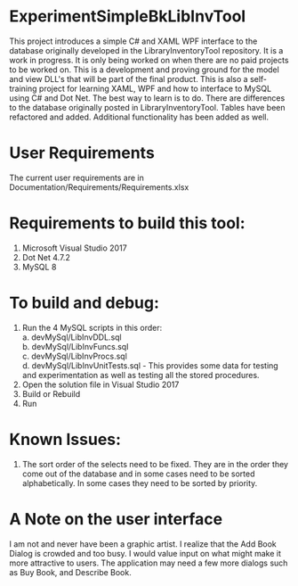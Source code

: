 ﻿# ExperimentSimpleBkLibInvTool
This project introduces a simple C# and XAML WPF interface to the database originally developed in the LibraryInventoryTool repository. It is a work in progress. It is only being worked on when there are no paid projects to be worked on.
This is a development and proving ground for the model and view DLL's that will be part of the final product.
This is also a self-training project for learning XAML, WPF and how to interface to MySQL using C# and Dot Net. The best way to learn is to do.
There are differences to the database originally posted in LibraryInventoryTool. Tables have been refactored and added. Additional functionality has been added as well.
# User Requirements
The current user requirements are in Documentation/Requirements/Requirements.xlsx
# Requirements to build this tool:
1.	Microsoft Visual Studio 2017
2.	Dot Net 4.7.2
3.	MySQL 8
# To build and debug:
1.	Run the 4 MySQL scripts in this order:  
a.	devMySql/LibInvDDL.sql  
b.	devMySql/LibInvFuncs.sql  
c.	devMySql/LibInvProcs.sql  
d.	devMySql/LibInvUnitTests.sql - This provides some data for testing and experimentation as well as testing all the stored procedures. 
2.	Open the solution file in Visual Studio 2017
3.	Build or Rebuild
4.	Run
# Known Issues:
1.	The sort order of the selects need to be fixed. They are in the order they come out of the database and in some cases need to be sorted alphabetically. In some cases they need to be sorted by priority.
# A Note on the user interface
I am not and never have been a graphic artist. I realize that the Add Book Dialog is crowded and too busy. I would value input on what might make it more attractive to users. The application may need a few more dialogs such as Buy Book, and Describe Book.
